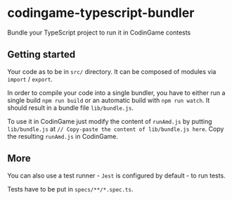 # codingame-typescript-bundler
Bundle your TypeScript project to run it in CodinGame contests

## Getting started

Your code as to be in `src/` directory. It can be composed of modules via `import` / `export`.

In order to compile your code into a single bundler, you have to either run a single build `npm run build` or an automatic build with `npm run watch`. It should result in a bundle file `lib/bundle.js`.

To use it in CodinGame just modify the content of `runAmd.js` by putting `lib/bundle.js` at `// Copy-paste the content of lib/bundle.js here`. Copy the resulting `runAmd.js` in CodinGame.

## More

You can also use a test runner - `Jest` is configured by default - to run tests.

Tests have to be put in `specs/**/*.spec.ts`.
